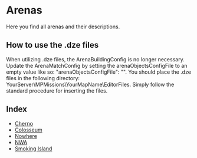 # Arenas
Here you find all arenas and their descriptions.


## How to use the .dze files

When utilizing .dze files, the ArenaBuildingConfig is no longer necessary.
Update the ArenaMatchConfig by setting the arenaObjectsConfigFile to an empty value like so: "arenaObjectsConfigFile": "".
You should place the .dze files in the following directory: YourServer\MPMissions\YourMapName\EditorFiles\.
Simply follow the standard procedure for inserting the files.

## Index
- [Cherno](Cherno/Readme.md)
- [Colosseum](Colosseum/Readme.md)
- [Nowhere](Nowhere/Readme.md)
- [NWA](NWA/Readme.md)
- [Smoking Island](Smoking_Island/Readme.md)